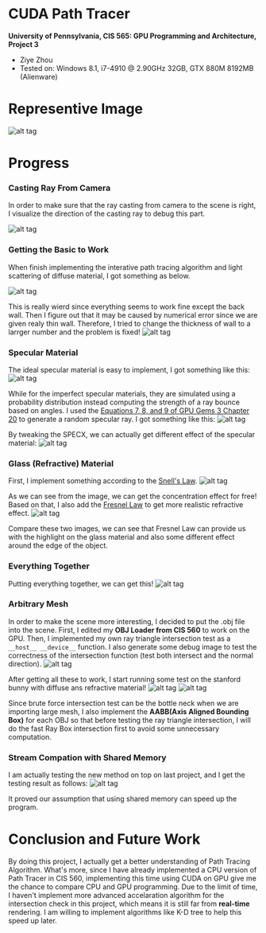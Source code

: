 CUDA Path Tracer
================

**University of Pennsylvania, CIS 565: GPU Programming and Architecture, Project 3**

* Ziye Zhou
* Tested on: Windows 8.1, i7-4910 @ 2.90GHz 32GB, GTX 880M 8192MB (Alienware)

Representive Image
========================
![alt tag](https://github.com/ziyezhou-Jerry/Project3-CUDA-Path-Tracer/blob/master/img/teaser.png?raw=true)

Progress
========================
### Casting Ray From Camera

In order to make sure that the ray casting from camera to the scene is right, I visualize the direction of the casting ray to debug this part.

![alt tag](https://github.com/ziyezhou-Jerry/Project3-CUDA-Path-Tracer/blob/master/img/cornell.2015-09-24_03-02-57z.60samp.png?raw=true)

### Getting the Basic to Work
When finish implementing the interative path tracing algorithm and light scattering of diffuse material, I got something as below.

![alt tag](https://github.com/ziyezhou-Jerry/Project3-CUDA-Path-Tracer/blob/master/img/cornell.2015-09-24_04-14-01z.138samp.png?raw=true)

This is really wierd since everything seems to work fine except the back wall. Then I figure out that it may be caused by numerical error since we are given realy thin wall. Therefore, I tried to change the thickness of wall to a larrger number and the problem is fixed!
![alt tag](https://github.com/ziyezhou-Jerry/Project3-CUDA-Path-Tracer/blob/master/img/cornell.2015-09-24_04-27-43z.2104samp.png?raw=true)

### Specular Material
The ideal specular material is easy to implement, I got something like this:
![alt tag](https://github.com/ziyezhou-Jerry/Project3-CUDA-Path-Tracer/blob/master/img/cornell.2015-09-24_23-25-37z.512samp.png?raw=true)

While for the imperfect specular materials, they are simulated using a probability distribution instead computing the strength of a ray bounce based on angles. I used the [Equations 7, 8, and 9 of GPU Gems 3 Chapter 20](http://http.developer.nvidia.com/GPUGems3/gpugems3_ch20.html) to generate a random specular ray. I got something like this:
![alt tag](https://github.com/ziyezhou-Jerry/Project3-CUDA-Path-Tracer/blob/master/img/cornell.2015-09-24_23-54-56z.252samp.png?raw=true)

By tweaking the SPECX, we can actually get different effect of the specular material:
![alt tag](https://github.com/ziyezhou-Jerry/Project3-CUDA-Path-Tracer/blob/master/img/cornell.2015-09-24_23-55-37z.330samp.png?raw=true)

### Glass (Refractive) Material

First, I implement something according to the [Snell's Law](https://en.wikipedia.org/wiki/Snell%27s_law).
![alt tag](https://github.com/ziyezhou-Jerry/Project3-CUDA-Path-Tracer/blob/master/img/cornell.2015-09-25_01-41-58z.2004samp.png?raw=true)

As we can see from the image, we can get the concentration effect for free! Based on that, I also add the [Fresnel Law](https://en.wikipedia.org/wiki/Fresnel_equations) to get more realistic refractive effect.
![alt tag](https://github.com/ziyezhou-Jerry/Project3-CUDA-Path-Tracer/blob/master/img/cornell.2015-09-25_17-46-24z.2016samp.png?raw=true)

Compare these two images, we can see that Fresnel Law can provide us with the highlight on the glass material and also some different effect around the edge of the object. 

### Everything Together
Putting everything together, we can get this!
![alt tag](https://github.com/ziyezhou-Jerry/Project3-CUDA-Path-Tracer/blob/master/img/cornell.2015-09-30_01-03-22z.2018samp.png?raw=true)

### Arbitrary Mesh

In order to make the scene more interesting, I decided to put the .obj file into the scene. First, I edited my __OBJ Loader from CIS 560__ to work on the GPU. Then, I implemented my own ray triangle intersection test as a `__host__ __device__` function. I also generate some debug image to test the correctness of the intersection function (test both intersect and the normal direction).
![alt tag](https://github.com/ziyezhou-Jerry/Project3-CUDA-Path-Tracer/blob/master/img/debug_image.png?raw=true)

After getting all these to work, I start running some test on the stanford bunny with diffuse ans refractive material!
![alt tag](https://github.com/ziyezhou-Jerry/Project3-CUDA-Path-Tracer/blob/master/img/cornell.2015-09-27_22-58-21z.2737samp.png?raw=true)
![alt tag](https://github.com/ziyezhou-Jerry/Project3-CUDA-Path-Tracer/blob/master/img/cornell.2015-09-29_15-31-08z.2681samp.png?raw=true)

Since brute force intersection test can be the bottle neck when we are importing large mesh, I also implement the __AABB(Axis Aligned Bounding Box)__ for each OBJ so that before testing the ray triangle intersection, I will do the fast Ray Box intersection first to avoid some unnecessary computation. 
 
### Stream Compation with Shared Memory
I am actually testing the new method on top on last project, and I get the testing result as follows:
![alt tag](https://github.com/ziyezhou-Jerry/Project3-CUDA-Path-Tracer/blob/master/img/share_mem_testing.png?raw=true)

It proved our assumption that using shared memory can speed up the program.

Conclusion and Future Work
========================
By doing this project, I actually get a better understanding of Path Tracing Algorithm. What's more, since I have already implemented a CPU version of Path Tracer in CIS 560, implementing this time using CUDA on GPU give me the chance to compare CPU and GPU programming. Due to the limit of time, I haven't implement more advanced accelaration algorithm for the intersection check in this project, which means it is still far from __real-time__ rendering. I am willing to implement algorithms like K-D tree to help this speed up later.
